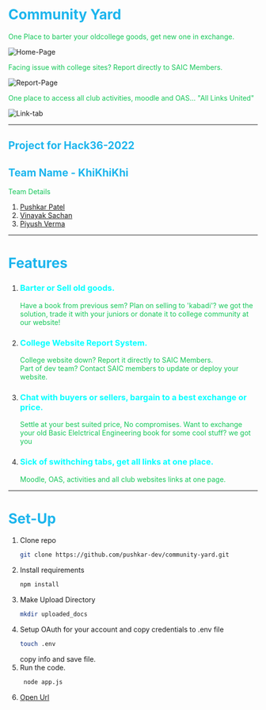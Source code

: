 # <span style="color:#1cb5ed;">Community Yard</span>

<span style="color:#14c759;">One Place to barter your oldcollege goods, get new one in exchange.</span>

![Home-Page](https://user-images.githubusercontent.com/79042628/155893010-f0ffea8f-5469-460e-94d7-8c5a7031d028.png)

<span style="color:#14c759;">Facing issue with college sites? Report directly to SAIC Members.</span>

![Report-Page](https://user-images.githubusercontent.com/79042628/155893037-7786a2a1-6859-4239-b5ba-1fef0678b620.png)

<span style="color:#14c759;">One place to access all club activities, moodle and OAS... "All Links United"</span>

![Link-tab](https://user-images.githubusercontent.com/79042628/155893052-2bd2e341-8177-476f-9bdf-fd9ed6634a0f.png) </span>
<br>

<hr>

## <span style="color:#1cb5ed;">Project for Hack36-2022</span>

<h2 style="color:#1cb5ed;">Team Name - KhiKhiKhi</h2>

<span style="color:#14c759;">Team Details</span>

1. [Pushkar Patel](https://github.com/pushkar-dev)
2. [Vinayak Sachan](https://github.com/metavinayak)
3. [Piyush Verma](https://github.com/Pepinni)

<hr>

# <span style="color:#1cb5ed;">Features</span>

1. <h3 style="color:cyan;">Barter or Sell old goods.</h3>
    <span style="color:#14c759;">Have a book from previous sem? Plan on selling to 'kabadi'? we got the solution, trade it with your juniors or donate it to college community at our website!</span>
2. <h3 style="color:cyan;">College Website Report System.</h3>
    <span style="color:#14c759;">College website down? Report it directly to SAIC Members.<br>Part of dev team? Contact SAIC members to update or deploy your website.</span>
3. <h3 style="color:cyan;">Chat with buyers or sellers, bargain  to a best exchange or   price.</h3>
    <span style="color:#14c759;">Settle at your best suited price, No compromises. Want to exchange your old Basic Elelctrical Engineering book for some cool stuff? we got you</span>
4. <h3 style="color:cyan;">Sick of swithching tabs, get all links at one place.</h3>
    <span style="color:#14c759;">Moodle, OAS, activities and all club websites links at one page.</span>
<hr>

# <span style="color:#1cb5ed;">Set-Up</span>

1. Clone repo
   ```sh
   git clone https://github.com/pushkar-dev/community-yard.git
   ```
2. Install requirements
   ```sh
   npm install
   ```
3. Make Upload Directory
    ```sh
    mkdir uploaded_docs
    ```
4. Setup OAuth for your account and copy credentials to .env file
    ```sh
    touch .env
    ```
    copy info and save file.
4. Run the code.
   ```sh
    node app.js
   ```
5. [Open Url](http://localhost:8080/)
